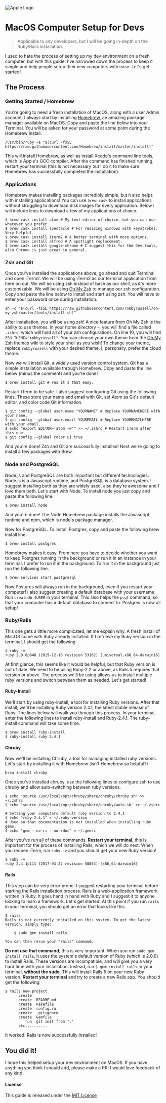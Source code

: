 ![Apple Logo](https://cdn3.iconfinder.com/data/icons/picons-social/57/56-apple-256.png)

# MacOS Computer Setup for Devs
> Applicable to any developers, but I will be going in-depth on the Ruby/Rails installation.

I used to hate the process of setting up my dev environment on a fresh computer, but with this guide, I've narrowed down the process to keep it simple and help people setup their new computers with ease. Let's get started!

## The Process

### Getting Started / Homebrew

You're going to need a fresh installation of MacOS, along with a user Admin account. I always start by installing [Homebrew](https://brew.sh/), an amazing package manager available on MacOS. Copy and paste the line below into your Terminal. You will be asked for your password at some point during the Homebrew install.
```shell
/usr/bin/ruby -e "$(curl -fsSL https://raw.githubusercontent.com/Homebrew/install/master/install)"
```

This will install Homebrew, as well as install Xcode's command line tools, which is Apple's GCC compiler. After the command has finished running, restart your terminal (this is not necessary but I do it to make sure Homebrew has successfully completed the installation).

### Applications

Homebrew makes installing packages incredibly simple, but it also helps with installing applications! You can use `brew cask` to install applications without struggling to download disk images for every application. Below I will include lines to download a few of my applications of choice.
```shell
$ brew cask install atom # My text editor of choice, but you can use whatever you prefer.
$ brew cask install spectacle # For resizing windows with keystrokes. Very helpful.
$ brew cask install iterm2 # A better terminal with more options.
$ brew cask install alfred # A spotlight replacement.
$ brew cask install google-chrome # I suggest this for the Dev tools, also Chrome is just great in general.
```

### Zsh and Git

Once you've installed the applications above, go ahead and quit Terminal and open iTerm2. We will be using iTerm2 as our terminal application from here on out. We will be using zsh instead of bash as our shell, as it's more customizable. We will be using [Oh My Zsh](https://github.com/robbyrussell/oh-my-zsh) to manage our zsh configuration. Copy and paste the line below to install and start using zsh. You will have to enter your password once during installation.
```shell
sh -c "$(curl -fsSL https://raw.githubusercontent.com/robbyrussell/oh-my-zsh/master/tools/install.sh)"
```
After installation, you will be using zsh! A nice feature from Oh My Zsh is the ability to use themes. In your home directory `~`, you will find a file called `.zshrc`, which will hold all of your zsh configurations. On line 10, you will find `ZSH_THEME="robbyrussell"`. You can choose your own theme from the [Oh My Zsh themes wiki](https://github.com/robbyrussell/oh-my-zsh/wiki/themes) to style your shell as you wish! To change your theme, replace `robbyrussell` with your desired theme. I, personally, prefer the cloud theme.  

Now we will install Git, a widely used version control system. Git has a simple installation available through Homebrew. Copy and paste the line below (minus the comment) and you're done!
```shell
$ brew install git # Yes it's that easy.
```

Restart iTerm to be safe. I also suggest configuring Git using the following lines. These store your name and email with Git, set Atom as Git's default editor, and color code Git information.
```shell
$ git config --global user.name "YOURNAME" # Replace YOURNAMEHERE with your name.
$ git config --global user.email YOUREMAIL # Replace YOUREMAILHERE with your email.
$ echo "export EDITOR='atom -w'" >> ~/.zshrc # Restart iTerm after this one.
$ git config --global color.ui true
```

And you're done! Zsh and Git are successfully installed! Next we're going to install a few packages with Brew.

### Node and PostgreSQL

Node.js and PostgreSQL are both important but different technologies. Node.js is a Javascript runtime, and PostgreSQL is a database system. I suggest installing both as they are widely used, also they're awesome and I love them both. Let's start with Node. To install node you just copy and paste the following line.
```shell
$ brew install node
```

And you're done! The Node Homebrew package installs the Javascript runtime and npm, which is node's package manager.  

Now for PostgreSQL. To install Postgres, copy and paste the following brew install line.
```shell
$ brew install postgres
```

Homebrew makes it easy. From here you have to decide whether you want to keep Postgres running in the background or run it in an instance in your terminal. I prefer to run it in the background. To run it in the background just run the following line.
```shell
$ brew services start postgresql
```

Now Postgres will always run in the background, even if you restart your computer! I also suggest creating a default database with your username. Run `createdb $USER` in your terminal. This also helps the `psql` command, so that your computer has a default database to connect to. Postgres is now all setup!

### Ruby/Rails

This one gets a little more complicated, let me explain why. A fresh install of MacOS come with Ruby already installed. If I retrieve my Ruby version in the terminal, I should get the following.
```shell
$ ruby -v
ruby 2.0.0p648 (2015-12-16 revision 53162) [universal.x86_64-darwin16]
```
At first glance, this seems like it would be helpful, but that Ruby version is out of date. We need to be using Ruby-2.2 or above, as Rails 5 requires that version or above. The process we'll be using allows us to install multiple ruby versions and switch between them as needed. Let's get started!

#### Ruby-Install

We'll start by using ruby-install, a tool for installing Ruby versions. After that install, we'll be installing Ruby version 2.4.1, the latest stable release of Ruby. The lines below will walk you through this process. In your terminal, enter the following lines to install ruby-install and Ruby-2.4.1. The ruby-install command will take some time.
```shell
$ brew install ruby-install
$ ruby-install ruby 2.4.1
```

#### Chruby

Now we'll be installing Chruby, a tool for managing installed ruby versions. Let's start by installing it with Homebrew (isn't Homebrew so helpful?)
```shell
brew install chruby
```
Once you've installed chruby, use the following lines to configure zsh to use chruby and allow auto-switching between ruby versions.
```shell
$ echo 'source /usr/local/opt/chruby/share/chruby/chruby.sh' >> ~/.zshrc
$ echo 'source /usr/local/opt/chruby/share/chruby/auto.sh' >> ~/.zshrc

# Setting your computers default ruby version to 2.4.1
$ echo "ruby-2.4.1" > ~/.ruby-version
# Used so that documentation is not installed when installing ruby gems.
$ echo "gem --no-ri --no-rdoc" > ~/.gemrc
```
After you've run all of these commands, **Restart your terminal**, this is important for the process of installing Rails, which we will do next. When you reopen iTerm, run `ruby -v` and you should get your new Ruby version!
```shell
$ ruby -v
ruby 2.4.1p111 (2017-03-22 revision 58053) [x86_64-darwin16]
```

#### Rails

This step can be very error prone. I suggest restarting your terminal before starting the Rails installation process. Rails is a web-application framework written in Ruby. It goes hand in hand with Ruby and I suggest it to anyone looking to learn a framework. Let's get started! At this point if you run `rails` in your terminal, you should get an error that looks like this.
```shell
$ rails
Rails is not currently installed on this system. To get the latest version, simply type:

    $ sudo gem install rails

You can then rerun your "rails" command.
```
**Do not use that command**, this is very important. When you run `sudo gem install rails`, it uses the system's default version of Ruby (which is 2.0.0) to install Rails. These versions are incompatible, and will give you a very hard time with your installation. Instead, run `$ gem install rails` in your terminal, **without the sudo**. This will install Rails 5 on your new Ruby version. **Restart your terminal** and try to create a new Rails app. You should get the following:
```shell
$ rails new project
      create
      create  README.md
      create  Rakefile
      create  config.ru
      create  .gitignore
      create  Gemfile
         run  git init from "."
      etc..........
```
It worked! Rails is now successfully installed!

## You did it!

I hope this helped setup your dev environment on MacOS. If you have anything you think I should add, please make a PR! I would love feedback of any kind.

#### License

This guide is released under the [MIT License](./LICENSE)
